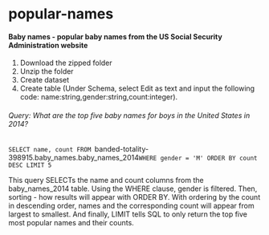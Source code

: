 ﻿# popular-names

#### Baby names - popular baby names from the US Social Security Administration website

1. Download the zipped folder
3. Unzip the folder
4. Create dataset
5. Create table (Under Schema, select Edit as text and input the following code: name:string,gender:string,count:integer).


###### Query: What are the top five baby names for boys in the United States in 2014?

`SELECT
  name,
  count
FROM
  `banded-totality-398915.baby_names.baby_names_2014`
WHERE
  gender = 'M'
ORDER BY
  count DESC
LIMIT
  5
`
  
This query SELECTs the name and count columns from the baby_names_2014 table. Using the WHERE clause, gender is filtered. Then, sorting - how results will appear with ORDER BY. With ordering by the count in descending order, names and the corresponding count will appear from largest to smallest. And finally, LIMIT tells SQL to only return the top five most popular names and their counts. 

